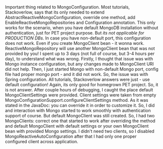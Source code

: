 Important thing related to MongoConfiguration.
Most tutorials, Stackoverlow, says that its only needed to extend AbstractReactiveMongoConfiguration, override one method, add EnableReactiveMongoRepositories and Configuration annotation.
This only works for the scenario, when you have default MongoDB installation without authentication, just for PET project purpose. But *its not applicable for PRODUCTION DBs*.
In case you have non-default port, this configuration does not work. Even if you create MongoClient bean - it wonna work. ReactiveMongoRepository will use another MongoClient bean that was not provided by you!
I spent up to 3 days (not full of course, but 3-4 hours per day), to understand what was wrong. Firstly, I thought that issue was with Mongo instance configuration, but any changes made to MongoClient URI did not help.
Then, I just started Mongo with non-default Mongo port, config file had proper mongo port - and it did not work. So, the issue was with Spring configuration.
All tutorials, Stackoverlow answers were just - use default configuration! Again, its only good for homegrown PET project. So, it is not answer.
After couple hours of debugging, I caught the place default MongoClientSettings were provided. Client settings were taken from empty MongoConfigurationSupport.configureClientSettings method.
As it was stated in the JavaDoc: you can override it in order to customize it. So, I did and interaction with Mongo started to work smoothly with authentication support of course.
But default MongoClient was still created. So, I had two MongoClients: correct one that started to work after overriding the method and default MongoClient with default settings or your own MongoClient bean with provided Mongo settings.
I didn't need two clients, so I disabled MongoReactiveAutoConfiguration after that I had only one proper configured client across application.
